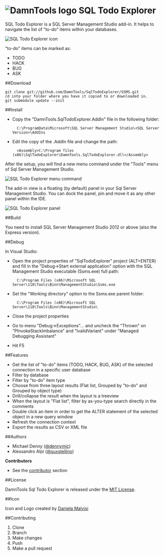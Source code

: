 ![DamnTools logo](https://github.com/wiki/DamnTools/SqlTodoExplorer/images/logo.png)
SQL Todo Explorer
=========

SQL Todo Explorer is a SQL Server Management Studio add-in. It helps to navigate the list of "to-do" items within your databases. 

![SQL Todo Explorer icon](https://github.com/wiki/DamnTools/SqlTodoExplorer/images/sqltodoexplorer_ico.png)

"to-do" items can be marked as:
  - TODO
  - HACK
  - BUG
  - ASK

##Download

    git clone git://github.com/DamnTools/SqlTodoExplorer/SSMS.git
    cd into your folder where you have it copied to or downloaded in.
    git submodule update --init

##Install


- Copy the "DamnTools.SqlTodoExplorer.AddIn" file in the following folder:

        C:\ProgramData\Microsoft\SQL Server Management Studio\<SQL Server Version>\AddIns

- Edit the copy of the .AddIn file and change the <Assembly> path:

        <Assembly>C:\Program files (x86)\SqlTodoExplorer\DamnTools.SqlTodoExplorer.dll</Assembly>


After the setup, you will find a new menu command under the "Tools" menu of Sql Server Management Studio.

![SQL Todo Explorer menu command](https://github.com/wiki/DamnTools/SqlTodoExplorer/images/new_menu_command.png)

The add-in view is a floating (by default) panel in your Sql Server Management Studio. You can dock the panel, pin and move it as any other panel within the IDE.

![SQL Todo Explorer panel](https://github.com/wiki/DamnTools/SqlTodoExplorer/images/panel.png)


##Build

You need to install SQL Server Management Studio 2012 or above (also the Express version).


##Debug

In Visual Studio:

- Open the project properties of "SqlTodoExplorer" project (ALT+ENTER) and fill in the "Debug->Start external application" option with the SQL Management Studio executable (Ssms.exe) full path:

		C:\Program Files (x86)\Microsoft SQL Server\110\Tools\Binn\ManagementStudio\Ssms.exe

- Set the "Working directory" option to the Ssms.exe parent folder:

		C:\Program Files (x86)\Microsoft SQL Server\110\Tools\Binn\ManagementStudio\
- Close the project properties
- Go to menu "Debug->Exceptions"... and uncheck the "Thrown" on "PInvokeStackImbalance" and "IvalidVariant" under "Managed Debugging Assistant"
- Hit F5


##Features

- Get the list of "to-do" items (TODO, HACK, BUG, ASK) of the selected connection in a specific user database
- Filter by database
- Filter by "to-do" item type
- Choose from three layout results (Flat list, Grouped by "to-do" and Grouped by object type)
- Drill/collapse the result when the layout is a treeview
- When the layout is "Flat list", filter by as-you-type search directly in the comments
- Double click an item in order to get the ALTER statement of the selected object in a new query window
- Refresh the connection context
- Export the results as CSV or XML file

##Authors

- Michael Denny ([@dennymic])
- Alessandro Alpi ([@suxstellino])

__Contributors__
- See the [contributor] section

##License

DamnTools Sql Todo Explorer is released under the [MIT License].

##Icon

Icon and Logo created by [Daniela Malvisi]

##Contributing

1. Clone
2. Branch
3. Make changes
4. Push
5. Make a pull request


[Daniela Malvisi]: https://it.linkedin.com/pub/daniela-malvisi/61/859/275
[MIT License]: https://github.com/DamnTools/License.txt
[contributor]: https://github.com/DamnTools/landslide/contributors
[@suxstellino]: https://twitter.com/suxstellino
[@dennymic]: https://twitter.com/suxstellino